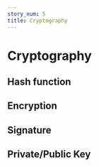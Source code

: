 ```yaml
---
story_num: 5
title: Cryptography
---
```


# Cryptography

## Hash function

## Encryption

## Signature

## Private/Public Key


